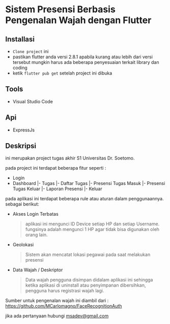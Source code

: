 # Sistem Presensi Berbasis Pengenalan Wajah dengan Flutter

## Installasi
- `Clone project` ini
- pastikan flutter anda versi 2.8.1 apabila kurang atau lebih dari versi tersebut mungkin harus ada beberapa penyesuaian terkait library dan coding
- ketik ```flutter pub get``` setelah project ini dibuka

## Tools
- Visual Studio Code

## Api
- ExpressJs

## Deskripsi
ini merupakan project tugas akhir S1 Universitas Dr. Soetomo.

pada project ini terdapat beberapa fitur seperti :

- Login
- Dashboard
  |- Tugas
    |- Daftar Tugas
      |- Presensi Tugas Masuk
      |- Presensi Tugas Keluar
  |- Laporan Presensi
  |- Keluar
  
pada aplikasi ini terdapat beberapa rule atau aturan dalam penggunaannya. sebagai berikut:
- Akses Login Terbatas
  > aplikasi ini mengunci ID Device setiap HP dan setiap Username. fungsinya adalah mengunci 1 HP agar tidak bisa digunakan oleh orang lain.
- Geolokasi
  > Sistem akan mencatat lokasi pegawai pada saat melakukan presensi
- Data Wajah / Deskriptor
  > Data wajah pengguna disimpan didalam aplikasi ini sehingga ketika aplikasi di uninstall atau penyimpanan dibersihkan, pengguna harus registrasi wajah lagi.

Sumber untuk pengenalan wajah ini diambil dari : https://github.com/MCarlomagno/FaceRecognitionAuth

jika ada pertanyaan hubungi msadev@gmail.com

